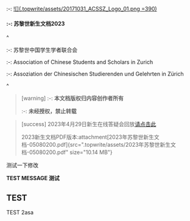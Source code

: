 :-: [![](.topwrite/assets/20171031_ACSSZ_Logo_01.png =390)](https://acssz.org/about/intro/)

#### :-: **苏黎世新生文档2023**

^

:-: 苏黎世中国学生学者联合会

:-: Association of Chinese Students and Scholars in Zurich

:-: Assoziation der Chinesischen Studierenden und Gelehrten in Zürich

^

> [warning] :-: **本文档版权归内容创作者所有**
>
> :-: **未经授权，禁止转载**

> [success] 2023年4月29日新生在线答疑会回放[请点击此](https://www.bilibili.com/video/BV18m4y1176R/?share_source=copy_web\&vd_source=802461966f51c0cf1ab48c9114efb719)
>
> 2023新生文档PDF版本:attachment[2023年苏黎世新生文档-05080200.pdf]{src=".topwrite/assets/2023年苏黎世新生文档-05080200.pdf" size="10.14 MB"}

测试一下修改

**TEST MESSAGE 测试**

## TEST

TEST 2asa
